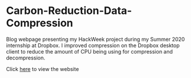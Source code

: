 # Carbon-Reduction-Data-Compression

Blog webpage presenting my HackWeek project during my Summer 2020 internship at Dropbox. I improved compression on the Dropbox desktop client to reduce the amount of CPU being using for compression and decompression.

Click <a href="http://www.michaelpiseno.com/Carbon-Reduction-Data-Compression/" target="_blank">here</a> to view the website

